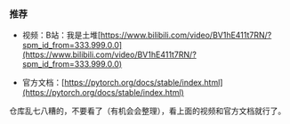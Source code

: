 ### 推荐

- 视频：B站：我是土堆[https://www.bilibili.com/video/BV1hE411t7RN/?spm_id_from=333.999.0.0](https://www.bilibili.com/video/BV1hE411t7RN/?spm_id_from=333.999.0.0)

- 官方文档：[https://pytorch.org/docs/stable/index.html](https://pytorch.org/docs/stable/index.html)


仓库乱七八糟的，不要看了（有机会会整理），看上面的视频和官方文档就行了。

